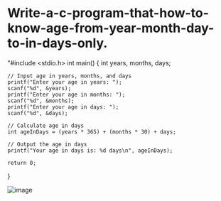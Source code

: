 # Write-a-c-program-that-how-to-know-age-from-year-month-day-to-in-days-only.


"#include <stdio.h>
int main() {
    int years, months, days;

    // Input age in years, months, and days
    printf("Enter your age in years: ");
    scanf("%d", &years);
    printf("Enter your age in months: ");
    scanf("%d", &months);
    printf("Enter your age in days: ");
    scanf("%d", &days);

    // Calculate age in days
    int ageInDays = (years * 365) + (months * 30) + days;

    // Output the age in days
    printf("Your age in days is: %d days\n", ageInDays);

    return 0;
}


![image](https://github.com/rahul-joy/Write-a-c-program-that-how-to-know-age-from-year-month-day-to-in-days-only./assets/81201194/7d01979a-b3bf-46b4-a68e-ee15f6e940df)
